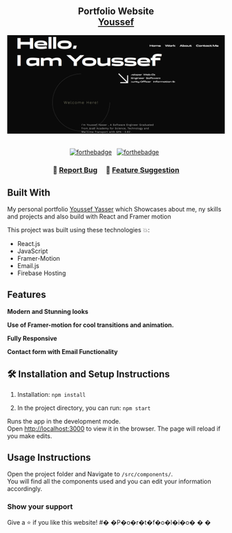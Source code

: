 <h2 align="center">
  Portfolio Website<br/>
  <a href="https://youssef-yasser-portfolio.netlify.app/" target="_blank">Youssef</a>
</h2>
<div align="center">
  <img alt="Demo" src="https://github.com/youssefyasser98/Portfolio/blob/main/Portfolio.png?raw=true" />
</div>

<br/>

<center>

[![forthebadge](https://forthebadge.com/images/badges/built-with-love.svg)](https://forthebadge.com) &nbsp;
[![forthebadge](https://forthebadge.com/images/badges/made-with-javascript.svg)](https://forthebadge.com) &nbsp;

</center>

<h3 align="center">
    🔹
    <a href="https://github.com/youssefyasser98/Portfolio/issues">Report Bug</a> &nbsp; &nbsp;
    🔹
    <a href="https://github.com/youssefyasser98/Portfolio/issues">Feature Suggestion</a>
</h3>

## Built With

My personal portfolio <a href="https://abhirajmaid.ml/" target="_blank">Youssef Yasser</a> which Showcases about me, ny skills and projects and also build with React and Framer motion<br/>

This project was built using these technologies 💥:

- React.js
- JavaScript
- Framer-Motion
- Email.js
- Firebase Hosting

## Features

**Modern and Stunning looks**

**Use of Framer-motion for cool transitions and animation.**

**Fully Responsive**

**Contact form with Email Functionality**

## 🛠 Installation and Setup Instructions

1. Installation: `npm install`

2. In the project directory, you can run: `npm start`

Runs the app in the development mode.\
Open [http://localhost:3000](http://localhost:3000) to view it in the browser.
The page will reload if you make edits.

## Usage Instructions

Open the project folder and Navigate to `/src/components/`. <br/>
You will find all the components used and you can edit your information accordingly.

### Show your support

Give a ⭐ if you like this website!
#� �P�o�r�t�f�o�l�i�o�
�
� 
